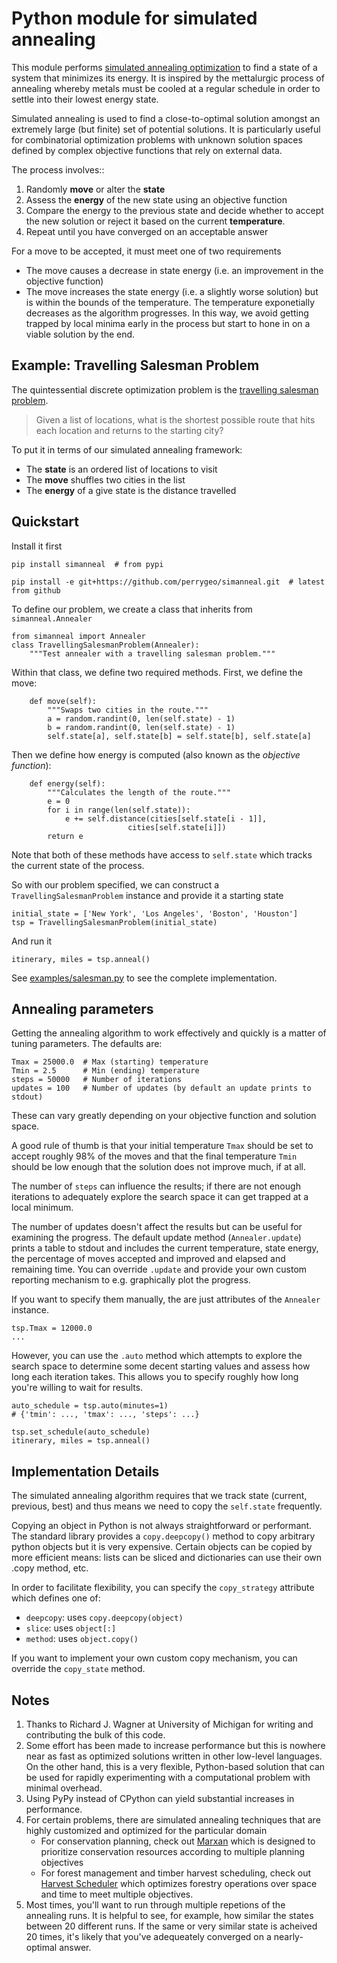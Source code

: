 # Python module for simulated annealing

This module performs [simulated annealing optimization](http://en.wikipedia.org/wiki/Simulated_annealing) to find a state of a system that minimizes its energy. It is inspired by the mettalurgic process of annealing whereby metals must be cooled at a regular schedule in order to settle into their lowest energy state. 

Simulated annealing is used to find a close-to-optimal solution amongst an extremely large (but finite) set of potential solutions. It is particularly useful for combinatorial optimization problems with unknown solution spaces defined by complex objective functions that rely on external data. 

The process involves::

1. Randomly **move** or alter the **state** 
2. Assess the **energy** of the new state using an objective function
3. Compare the energy to the previous state and 
   decide whether to accept the new solution or
   reject it based on the current **temperature**.
4. Repeat until you have converged on an acceptable answer


For a move to be accepted, it must meet one of two requirements

* The move causes a decrease in state energy (i.e. an improvement in the objective function)
* The move increases the state energy (i.e. a slightly worse solution) but is within the bounds of the temperature. The temperature exponetially decreases as the algorithm progresses. In this way, we avoid getting trapped by local minima early in the process but start to hone in on a viable solution by the end. 


## Example: Travelling Salesman Problem

The quintessential discrete optimization problem is the [travelling salesman problem](http://en.wikipedia.org/wiki/Travelling_salesman_problem). 

> Given a list of locations, what is the shortest possible route 
> that hits each location and returns to the starting city?

To put it in terms of our simulated annealing framework:
* The **state** is an ordered list of locations to visit
* The **move** shuffles two cities in the list
* The **energy** of a give state is the distance travelled

## Quickstart

Install it first
```
pip install simanneal  # from pypi

pip install -e git+https://github.com/perrygeo/simanneal.git  # latest from github
```

To define our problem, we create a class that inherits from `simanneal.Annealer`

```
from simanneal import Annealer
class TravellingSalesmanProblem(Annealer):
    """Test annealer with a travelling salesman problem."""
```

Within that class, we define two required methods. First, we define the move:

```
    def move(self):
        """Swaps two cities in the route."""
        a = random.randint(0, len(self.state) - 1)
        b = random.randint(0, len(self.state) - 1)
        self.state[a], self.state[b] = self.state[b], self.state[a]
```

Then we define how energy is computed (also known as the *objective function*):
```
    def energy(self):
        """Calculates the length of the route."""
        e = 0
        for i in range(len(self.state)):
            e += self.distance(cities[self.state[i - 1]],
                          cities[self.state[i]])
        return e
```

Note that both of these methods have access to `self.state` which tracks the current state of the process. 

So with our problem specified, we can construct a ` TravellingSalesmanProblem` instance and provide it a starting state

```
initial_state = ['New York', 'Los Angeles', 'Boston', 'Houston']
tsp = TravellingSalesmanProblem(initial_state)
```

And run it
```
itinerary, miles = tsp.anneal()
```

See [examples/salesman.py](https://github.com/perrygeo/simanneal/blob/master/examples/salesman.py) to see the complete implementation.

## Annealing parameters

Getting the annealing algorithm to work effectively and quickly is a matter of tuning parameters. The defaults are:

    Tmax = 25000.0  # Max (starting) temperature
    Tmin = 2.5      # Min (ending) temperature
    steps = 50000   # Number of iterations
    updates = 100   # Number of updates (by default an update prints to stdout)

These can vary greatly depending on your objective function and solution space.

 A good rule of thumb is that your initial temperature `Tmax` should be set to accept roughly 98% of the moves and that the final temperature `Tmin` should be low enough that the solution does not improve much, if at all. 

The number of `steps` can influence the results; if there are not enough iterations to adequately explore the search space it can get trapped at a local minimum. 

The number of updates doesn't affect the results but can be useful for examining the progress. The default update method (`Annealer.update`) prints a table to stdout and includes the current temperature, state energy, the percentage of moves accepted and improved and elapsed and remaining time. You can override `.update` and provide your own custom reporting mechanism to e.g. graphically plot the progress.

If you want to specify them manually, the are just attributes of the `Annealer` instance. 
```
tsp.Tmax = 12000.0
...
```
However, you can use the `.auto` method which attempts to explore the search space to determine some decent starting values and assess how long each iteration takes. This allows you to specify roughly how long you're willing to wait for results.

```
auto_schedule = tsp.auto(minutes=1) 
# {'tmin': ..., 'tmax': ..., 'steps': ...}

tsp.set_schedule(auto_schedule)
itinerary, miles = tsp.anneal()
```

## Implementation Details

The simulated annealing algorithm requires that we track state (current, previous, best) and thus means we need to copy the `self.state` frequently.

Copying an object in Python is not always straightforward or performant. The standard library provides a `copy.deepcopy()` method to copy arbitrary python objects but it is very expensive. Certain objects can be copied by more efficient means: lists can be sliced and dictionaries can use their own .copy method, etc.

In order to facilitate flexibility, you can specify the `copy_strategy` attribute
which defines one of:
* `deepcopy`: uses `copy.deepcopy(object)`
* `slice`: uses `object[:]`
* `method`: uses `object.copy()`

If you want to implement your own custom copy mechanism, you can override the `copy_state` method.

## Notes

1. Thanks to Richard J. Wagner at University of Michigan for writing and contributing the bulk of this code.
2. Some effort has been made to increase performance but this is nowhere near as fast as optimized solutions written in other low-level languages. On the other hand, this is a very flexible, Python-based solution that can be used for rapidly 
experimenting with a computational problem with minimal overhead. 
3. Using PyPy instead of CPython can yield substantial increases in performance.
4. For certain problems, there are simulated annealing techniques that are highly customized and optimized for the particular domain
    * For conservation planning, check out [Marxan](http://www.uq.edu.au/marxan/) which is designed to prioritize conservation resources according to multiple planning objectives
    * For forest management and timber harvest scheduling, check out [Harvest Scheduler](https://github.com/Ecotrust/harvest-scheduler) which optimizes forestry operations over space and time to meet multiple objectives. 
5. Most times, you'll want to run through multiple repetions of the annealing runs. It is helpful to see, for example, how similar the states between 20 different runs. If the same or very similar state is acheived 20 times, it's likely that you've adequeately converged on a nearly-optimal answer.


